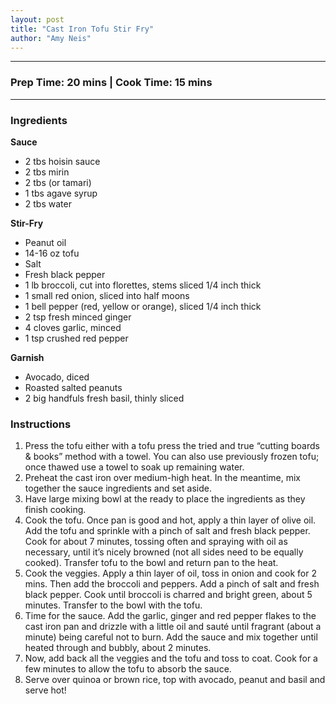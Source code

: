 ```yaml
---
layout: post
title: "Cast Iron Tofu Stir Fry"
author: "Amy Neis"
---
```


---
### Prep Time: 20 mins | Cook Time: 15 mins
---

### Ingredients

**Sauce**
- 2 tbs hoisin sauce
- 2 tbs mirin
- 2 tbs (or tamari)
- 1 tbs agave syrup
- 2 tbs water

**Stir-Fry**
- Peanut oil 
- 14-16 oz tofu
- Salt
- Fresh black pepper
- 1 lb broccoli, cut into florettes, stems sliced 1/4 inch thick
- 1 small red onion, sliced into half moons
- 1 bell pepper (red, yellow or orange), sliced 1/4 inch thick
- 2 tsp fresh minced ginger
- 4 cloves garlic, minced
- 1 tsp crushed red pepper 

**Garnish**
- Avocado, diced
- Roasted salted peanuts
- 2 big handfuls fresh basil, thinly sliced

### Instructions 

1.	Press the tofu either with a tofu press the tried and true “cutting boards & books” method with a towel. You can also use previously frozen tofu; once thawed use a towel to soak up remaining water.
2.	Preheat the cast iron over medium-high heat. In the meantime, mix together the sauce ingredients and set aside.
3.	Have large mixing bowl at the ready to place the ingredients as they finish cooking. 
4.	Cook the tofu. Once pan is good and hot, apply a thin layer of olive oil. Add the tofu and sprinkle with a pinch of salt and fresh black pepper. Cook for about 7 minutes, tossing often and spraying with oil as necessary, until it’s nicely browned (not all sides need to be equally cooked). Transfer tofu to the bowl and return pan to the heat.
5.	Cook the veggies. Apply a thin layer of oil, toss in onion and cook for 2 mins. Then add the broccoli and peppers. Add a pinch of salt and fresh black pepper. Cook until broccoli is charred and bright green, about 5 minutes. Transfer to the bowl with the tofu.
6.	Time for the sauce. Add the garlic, ginger and red pepper flakes to the cast iron pan and drizzle with a little oil and sauté until fragrant (about a minute) being careful not to burn. Add the sauce and mix together until heated through and bubbly, about 2 minutes.
7.	Now, add back all the veggies and the tofu and toss to coat. Cook for a few minutes to allow the tofu to absorb the sauce. 
8.	Serve over quinoa or brown rice, top with avocado, peanut and basil and serve hot!

